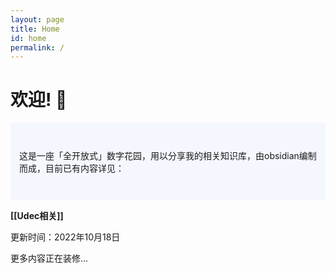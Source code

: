 ```yaml
---
layout: page
title: Home
id: home
permalink: /
---
```


# 欢迎! 🌱

<p style="padding: 3em 1em; background: #f5f7ff; border-radius: 4px;">
  这是一座「全开放式」数字花园，用以分享我的相关知识库，由obsidian编制而成，目前已有内容详见：
</p>

<span style="font-weight: bold">[[Udec相关]]</span>

</p>更新时间：2022年10月18日</p>
</p>
更多内容正在装修...


<style>
  .wrapper {
    max-width: 46em;
  }
</style>

